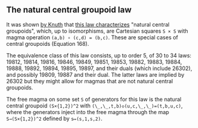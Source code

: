 ## The natural central groupoid law

It was shown [by Knuth](https://teorth.github.io/equational_theories/blueprint/sect0001.html#knuth) that [this law characterizes](https://teorth.github.io/equational_theories/blueprint/implications-chapter.html#natural-central-groupoid) "natural central groupoids", which, up to isomorphisms, are Cartesian squares `S × S` with magma operation `(a,b) ∘ (c,d) = (b,c)`. These are special cases of central groupoids (Equation 168).

The equivalence class of this law consists, up to order 5, of 30 to 34 laws: 19812, 19814, 19816, 19846, 19849, 19851, 19853, 19882, 19883, 19884, 19888, 19892, 19894, 19895, 19897, and their duals (which include 26302), and possibly 19809, 19887 and their dual.  The latter laws are implied by 26302 but they might allow for magmas that are not natural central groupoids.

The free magma on some set `S` of generators for this law is the natural central groupoid `(S×{1,2})^2` with `(\_,\_,t,b)◇(u,c,\_,\_)=(t,b,u,c)`, where the generators inject into the free magma through the map `S→(S×{1,2})^2` defined by `s↦(s,1,s,2)`.
